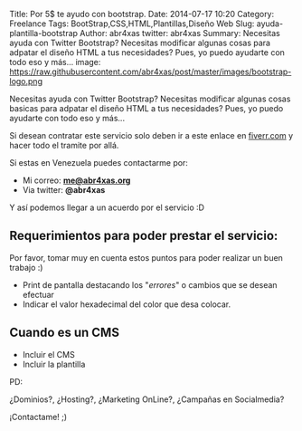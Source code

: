 Title: Por 5$ te ayudo con bootstrap.
Date: 2014-07-17 10:20
Category: Freelance
Tags: BootStrap,CSS,HTML,Plantillas,Diseño Web
Slug: ayuda-plantilla-bootstrap
Author: abr4xas
twitter: abr4xas
Summary: Necesitas ayuda con Twitter Bootstrap? Necesitas modificar algunas cosas para adpatar el diseño HTML a tus necesidades? Pues, yo puedo ayudarte con todo eso y más...
image: https://raw.githubusercontent.com/abr4xas/post/master/images/bootstrap-logo.png

Necesitas ayuda con Twitter Bootstrap? Necesitas modificar algunas cosas basicas para adpatar el diseño HTML a tus necesidades? Pues, yo puedo ayudarte con todo eso y más...

Si desean contratar este servicio solo deben ir a este enlace en [fiverr.com](http://es.fiverr.com/abr4xas/ayudarte-con-twitter-bootstrap-si-tienes-problemas "Ir a fiverr.com") y hacer todo el tramite por allá.

Si estas en Venezuela puedes contactarme por:

* Mi correo: **me@abr4xas.org**
* Via twitter: **@abr4xas**

Y así podemos llegar a un acuerdo por el servicio :D

## Requerimientos para poder prestar el servicio:

Por favor, tomar muy en cuenta estos puntos para poder realizar un buen trabajo :)

* Print de pantalla destacando los "*errores*" o cambios que se desean efectuar
* Indicar el valor hexadecimal del color que desa colocar.

## Cuando es un CMS

* Incluir el CMS
* Incluir la plantilla

PD:

¿Dominios?, ¿Hosting?, ¿Marketing OnLine?, ¿Campañas en Socialmedia? 

¡Contactame! ;)